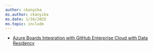 ```yaml
---
author: ckanyika
ms.author: ckanyika
ms.date: 1/16/2025
ms.topic: include
---
```


- [Azure Boards Integration with GitHub Enterprise Cloud with Data Residency](#azure-boards-integration-with-github-enterprise-cloud-with-data-residency)

